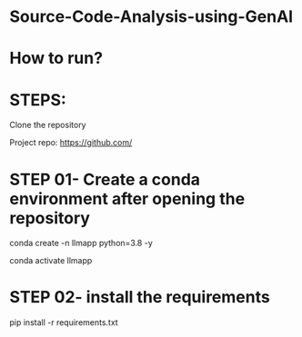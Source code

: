 # Source-Code-Analysis-using-GenAI
# How to run?
# STEPS:

Clone the repository

Project repo: https://github.com/

# STEP 01- Create a conda environment after opening the repository

conda create -n llmapp python=3.8 -y

conda activate llmapp

# STEP 02- install the requirements

pip install -r requirements.txt